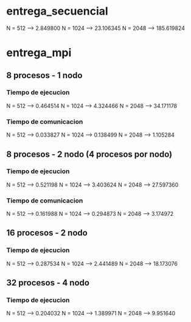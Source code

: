 # entrega_secuencial
N = 512 --> 2.849800
N = 1024 --> 23.106345
N = 2048 --> 185.619824

# entrega_mpi
## 8 procesos - 1 nodo
### Tiempo de ejecucion
N = 512 --> 0.464514
N = 1024 --> 4.324466
N = 2048 --> 34.171178
### Tiempo de comunicacion
N = 512 --> 0.033827
N = 1024 --> 0.138499
N = 2048 --> 1.105284

## 8 procesos - 2 nodo (4 procesos por nodo)
### Tiempo de ejecucion
N = 512 --> 0.521198
N = 1024 --> 3.403624
N = 2048 --> 27.597360
### Tiempo de comunicacion
N = 512 --> 0.161988
N = 1024 --> 0.294873
N = 2048 --> 3.174972

## 16 procesos - 2 nodo
### Tiempo de ejecucion
N = 512 --> 0.287534
N = 1024 --> 2.441489
N = 2048 --> 18.173076

## 32 procesos - 4 nodo
### Tiempo de ejecucion
N = 512 --> 0.204032
N = 1024 --> 1.389971
N = 2048 --> 9.951640

